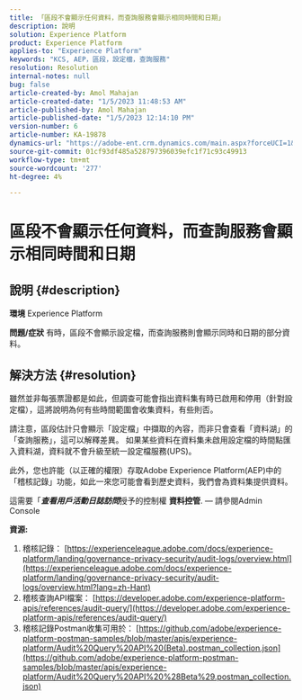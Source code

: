 ```yaml
---
title: 「區段不會顯示任何資料，而查詢服務會顯示相同時間和日期」
description: 說明
solution: Experience Platform
product: Experience Platform
applies-to: "Experience Platform"
keywords: "KCS, AEP，區段，設定檔，查詢服務"
resolution: Resolution
internal-notes: null
bug: false
article-created-by: Amol Mahajan
article-created-date: "1/5/2023 11:48:53 AM"
article-published-by: Amol Mahajan
article-published-date: "1/5/2023 12:14:10 PM"
version-number: 6
article-number: KA-19878
dynamics-url: "https://adobe-ent.crm.dynamics.com/main.aspx?forceUCI=1&pagetype=entityrecord&etn=knowledgearticle&id=a34331ea-ee8c-ed11-81ac-6045bd006b3d"
source-git-commit: 01cf93df485a528797396039efc1f71c93c49913
workflow-type: tm+mt
source-wordcount: '277'
ht-degree: 4%

---
```


# 區段不會顯示任何資料，而查詢服務會顯示相同時間和日期

## 說明 {#description}

<b>環境</b>
Experience Platform


<b>問題/症狀</b>
有時，區段不會顯示設定檔，而查詢服務則會顯示同時和日期的部分資料。


## 解決方法 {#resolution}


雖然並非每張票證都是如此，但調查可能會指出資料集有時已啟用和停用（針對設定檔），這將說明為何有些時間範圍會收集資料，有些則否。

請注意，區段估計只會顯示「設定檔」中擷取的內容，而非只會查看「資料湖」的「查詢服務」，這可以解釋差異。 如果某些資料在資料集未啟用設定檔的時間點匯入資料湖，資料就不會升級至統一設定檔服務(UPS)。



此外，您也許能（以正確的權限）存取Adobe Experience Platform(AEP)中的「稽核記錄」功能，如此一來您可能會看到歷史資料，我們會為資料集提供資料。

這需要「<b>*查看用戶活動日誌訪問</b>*&#x200B;授予的控制權 <b>資料控管</b>.  — 請參閱Admin Console



<b>資源:</b>

1. 稽核記錄： [https://experienceleague.adobe.com/docs/experience-platform/landing/governance-privacy-security/audit-logs/overview.html](https://experienceleague.adobe.com/docs/experience-platform/landing/governance-privacy-security/audit-logs/overview.html?lang=zh-Hant)
2. 稽核查詢API檔案： [https://developer.adobe.com/experience-platform-apis/references/audit-query/](https://developer.adobe.com/experience-platform-apis/references/audit-query/)
3. 稽核記錄Postman收集可用於： [https://github.com/adobe/experience-platform-postman-samples/blob/master/apis/experience-platform/Audit%20Query%20API%20(Beta).postman_collection.json](https://github.com/adobe/experience-platform-postman-samples/blob/master/apis/experience-platform/Audit%20Query%20API%20%28Beta%29.postman_collection.json)

